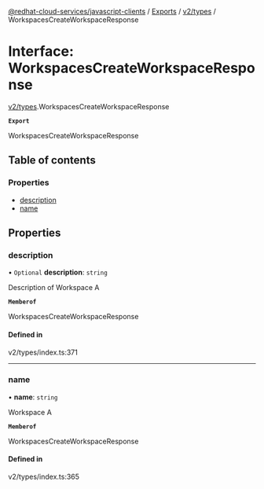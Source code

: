 [@redhat-cloud-services/javascript-clients](../README.md) / [Exports](../modules.md) / [v2/types](../modules/v2_types.md) / WorkspacesCreateWorkspaceResponse

# Interface: WorkspacesCreateWorkspaceResponse

[v2/types](../modules/v2_types.md).WorkspacesCreateWorkspaceResponse

**`Export`**

WorkspacesCreateWorkspaceResponse

## Table of contents

### Properties

- [description](v2_types.WorkspacesCreateWorkspaceResponse.md#description)
- [name](v2_types.WorkspacesCreateWorkspaceResponse.md#name)

## Properties

### description

• `Optional` **description**: `string`

Description of Workspace A

**`Memberof`**

WorkspacesCreateWorkspaceResponse

#### Defined in

v2/types/index.ts:371

___

### name

• **name**: `string`

Workspace A

**`Memberof`**

WorkspacesCreateWorkspaceResponse

#### Defined in

v2/types/index.ts:365
